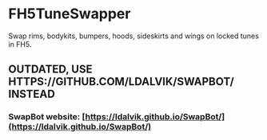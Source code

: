 # FH5TuneSwapper
Swap rims, bodykits, bumpers, hoods, sideskirts and wings on locked tunes in FH5.


## OUTDATED, USE HTTPS://GITHUB.COM/LDALVIK/SWAPBOT/ INSTEAD 

### SwapBot website: [https://ldalvik.github.io/SwapBot/](https://ldalvik.github.io/SwapBot/)
